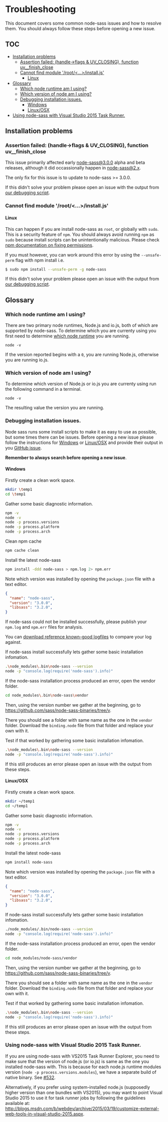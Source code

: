 # Troubleshooting

This document covers some common node-sass issues and how to resolve them. You should always follow these steps before opening a new issue.

## TOC

- [Installation problems](#installation-problems)
  - [Assertion failed: (handle->flags & UV_CLOSING), function uv__finish_close](#assertion-failed-handle-flags-&-uv_closing-function-uv__finish_close)
  - [Cannot find module '/root/<...>/install.js'](#cannot-find-module-rootinstalljs)
    - [Linux](#linux)
- [Glossary](#glossary)
  - [Which node runtime am I using?](#which-node-runtime-am-i-using)
  - [Which version of node am I using?](#which-version-of-node-am-i-using)
  - [Debugging installation issues.](#debugging-installation-issues)
    - [Windows](#windows)
    - [Linux/OSX](#linuxosx)
- [Using node-sass with Visual Studio 2015 Task Runner.](#using-node-sass-with-visual-studio-2015-task-runner)

## Installation problems

### Assertion failed: (handle->flags & UV_CLOSING), function uv__finish_close

This issue primarily affected early node-sass@3.0.0 alpha and beta releases, although it did occassionally happen in node-sass@2.x.

The only fix for this issue is to update to node-sass >= 3.0.0.

If this didn't solve your problem please open an issue with the output from [our debugging script](#debugging-installation-issues).


### Cannot find module '/root/<...>/install.js'

#### Linux

This can happen if you are install node-sass as `root`, or globally with `sudo`. This is a security feature of `npm`. You should always avoid running `npm` as `sudo` because install scripts can be unintentionally malicious.
Please check [npm documentation on fixing permissions](https://docs.npmjs.com/getting-started/fixing-npm-permissions).

If you must however, you can work around this error by using the `--unsafe-perm` flag with npm install i.e.

```sh
$ sudo npm install --unsafe-perm -g node-sass
```

If this didn't solve your problem please open an issue with the output from [our debugging script](#debugging-installation-issues).


## Glossary


### Which node runtime am I using?

There are two primary node runtimes, Node.js and io.js, both of which are supported by node-sass. To determine which you are currenty using you first need to determine [which node runtime](#which-node-runtime-am-i-using-glossaryruntime) you are running.

```
node -v
```

If the version reported begins with a `0`, you are running Node.js, otherwise you are running io.js.


### Which version of node am I using?

To determine which version of Node.js or io.js you are currenty using run the following command in a terminal.

```
node -v
```

The resulting value the version you are running.


### Debugging installation issues.

Node sass runs some install scripts to make it as easy to use as possible, but some times there can be issues. Before opening a new issue please follow the instructions for [Windows](#windows) or [Linux/OSX](#linuxosx) and provide their output in you [GitHub issue](https://github.com/sass/node-sass/issues).

**Remember to always search before opening a new issue**.

#### Windows

Firstly create a clean work space.

```sh
mkdir \temp1
cd \temp1
```

Gather some basic diagnostic information.

```sh
npm -v              
node -v
node -p process.versions
node -p process.platform
node -p process.arch
```

Clean npm cache

```sh
npm cache clean
```

Install the latest node-sass

```sh
npm install -ddd node-sass > npm.log 2> npm.err
```

Note which version was installed by opening the `package.json` file with a text editor.

```json
{
  "name": "node-sass",
  "version": "3.0.0",
  "libsass": "3.2.0",
}
```

If node-sass could not be installed successfully, please publish your `npm.log`
and `npm.err` files for analysis.

You can [download reference known-good logfiles](https://gist.github.com/saper/62b6e5ea41695c1883e3)
to compare your log against.

If node-sass install successfully lets gather some basic installation infomation.

```sh
.\node_modules\.bin\node-sass --version
node -p "console.log(require('node-sass').info)"
```

If the node-sass installation process produced an error, open the vendor folder.

```sh
cd node_modules\.bin\node-sass\vendor
```

Then, using the version number we gather at the beginning, go to https://github.com/sass/node-sass-binaries/tree/v<your-version>.

There you should see a folder with same name as the one in the `vendor` folder. Download the `binding.node` file from that folder and replace your own with it.

Test if that worked by gathering some basic installation infomation.

```sh
.\node_modules\.bin\node-sass --version
node -p "console.log(require('node-sass').info)"
```

If this still produces an error please open an issue with the output from these steps.


#### Linux/OSX

Firstly create a clean work space.

```sh
mkdir ~/temp1
cd ~/temp1
```

Gather some basic diagnostic information.

```sh
npm -v              
node -v
node -p process.versions
node -p process.platform
node -p process.arch
```

Install the latest node-sass

```sh
npm install node-sass
```

Note which version was installed by opening the `package.json` file with a text editor.

```json
{
  "name": "node-sass",
  "version": "3.0.0",
  "libsass": "3.2.0",
}
```

If node-sass install successfully lets gather some basic installation infomation.

```sh
./node_modules/.bin/node-sass --version
node -p "console.log(require('node-sass').info)"
```

If the node-sass installation process produced an error, open the vendor folder.

```sh
cd node_modules/node-sass/vendor
```

Then, using the version number we gather at the beginning, go to https://github.com/sass/node-sass-binaries/tree/v<your-version>.

There you should see a folder with same name as the one in the `vendor` folder. Download the `binding.node` file from that folder and replace your own with it.

Test if that worked by gathering some basic installation infomation.

```sh
.\node_modules\.bin\node-sass --version
node -p "console.log(require('node-sass').info)"
```

If this still produces an error please open an issue with the output from these steps.

### Using node-sass with Visual Studio 2015 Task Runner.

If you are using node-sass with VS2015 Task Runner Explorer, you need to make sure that the version of node.js (or io.js) is same as the one you installed node-sass with. This is because for each node.js runtime modules version (`node -p process.versions.modules`), we have a separate build of native binary. See [#532](https://github.com/sass/node-sass/issues/532).

Alternatively, if you prefer using system-installed node.js (supposedly higher version than one bundles with VS2015), you may want to point Visual Studio 2015 to use it for task runner jobs by following the guidelines available at: http://blogs.msdn.com/b/webdev/archive/2015/03/19/customize-external-web-tools-in-visual-studio-2015.aspx.
